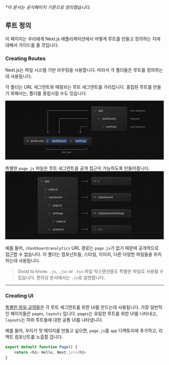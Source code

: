 ###### *이 문서는 공식페이지 기준으로 정리했습니다.

## 루트 정의
이 페이지는 우리에게 Next.js 애플리케이션에서 어떻게 루트를 만들고 정의하는 지에 대해서 가이드를 줄 것입니다.

### Creating Routes

Next.js는 파일 시스템 기반 라우팅을 사용합니다. 따라서 각 폴더들은 루트를 정의하는데 사용됩니다. 

각 폴더는 URL 세그먼트와 매핑되는 루트 세그먼트를 가리킵니다. 중첩된 루트를 만들기 위해서는, 폴더를 중첩시킬 수도 있습니다. 

![img.png](01_img.png)

특별한 `page.js` 파일은 루트 세그먼트를 공개 접근이 가능하도록 만들어줍니다.
![img.png](01_img_1.png)

예를 들어, `/dashboard/analytics` URL 경로는 `page.js`가 없기 때문에 공개적으로 접근할 수 없습니다. 
이 폴더는 컴포넌트들, 스타일, 이미지, 다른 다양한 파일들을 위치하는데 사용됩니다.

> Good to know: `.js`, `.jsx` or `.tsx` 파일 익스텐션들도 특별한 파일로 사용될 수 있습니다.
편의상 문서에서는 `.js`로 설명합니다.

---

### Creating UI

[특별한 파일 규약들](00_doc_routing_fundamentals.md)은 각 루트 세그먼트를 위한 UI를 만드는데 사용됩니다. 
가장 일반적인 페이지들은 `pages`, `layouts` 입니다. 
`pages`는 유일한 루트를 위한 UI를 나타내고, `layouts`는 하위 루트들에 대한 공통 UI를 나타냅니다.

예를 들어, 우리가 첫 페이지를 만들고 싶으면, `page.js`를 `app` 디렉토리에 추가하고, 리액트 컴포넌트를 노출할 겁니다. 
```javascript
export default function Page() {
    return <h1> Hello, Next.js!</h1>
}
```